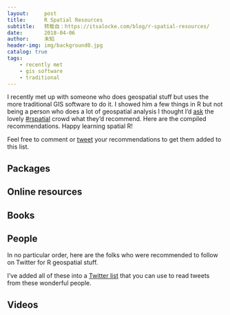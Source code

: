 ```yaml
---
layout:     post
title:      R Spatial Resources
subtitle:   转载自：https://itsalocke.com/blog/r-spatial-resources/
date:       2018-04-06
author:     未知
header-img: img/background0.jpg
catalog: true
tags:
    - recently met
    - gis software
    - traditional
---
```


I recently met up with someone who does geospatial stuff but uses the more traditional GIS software to do it. I showed him a few things in R but not being a person who does a lot of geospatial analysis I thought I’d [ask](https://twitter.com/theStephLocke/status/981567001821958144) the lovely [#rspatial](https://twitter.com/search?q=%23rspatial&src=typd) crowd what they’d recommend. Here are the compiled recommendations. Happy learning spatial R!

Feel free to comment or [tweet](https://twitter.com/theStephLocke/status/981567001821958144) your recommendations to get them added to this list.

## Packages

## Online resources

## Books

## People

In no particular order, here are the folks who were recommended to follow on Twitter for R geospatial stuff.

I’ve added all of these into a [Twitter list](https://twitter.com/theStephLocke/lists/rspatial) that you can use to read tweets from these wonderful people.

## Videos




